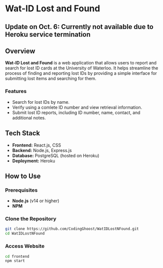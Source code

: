 # Wat-ID Lost and Found

## Update on Oct. 6: Currently not available due to Heroku service termination

## Overview

**Wat-ID Lost and Found** is a web application that allows users to report and search for lost ID cards at the University of Waterloo. It helps streamline the process of finding and reporting lost IDs by providing a simple interface for submitting lost items and searching for them.

### Features

- Search for lost IDs by name.
- Verify using a comlete ID number and view retrieval information.
- Submit lost ID reports, including ID number, name, contact, and additional notes.

## Tech Stack

- **Frontend:** React.js, CSS
- **Backend:** Node.js, Express.js
- **Database:** PostgreSQL (hosted on Heroku)
- **Deployment:** Heroku

## How to Use

### Prerequisites

- **Node.js** (v14 or higher)
- **NPM**

### Clone the Repository

```bash
git clone https://github.com/CodingGhoost/WatIDLostNFound.git
cd WatIDLostNFound
```

### Access Website

```bash
cd frontend
npm start
```
